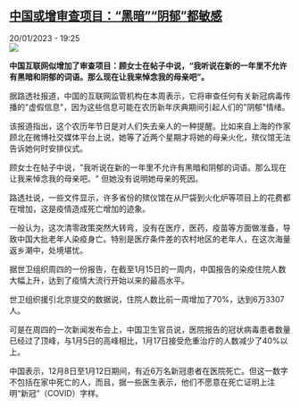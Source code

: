 <!--1674240303000-->
[中国或增审查项目：“黑暗”“阴郁”都敏感](https://www.rfi.fr/cn/%E4%B8%AD%E5%9B%BD/20230120-%E4%B8%AD%E5%9B%BD%E6%88%96%E5%A2%9E%E5%AE%A1%E6%9F%A5%E9%A1%B9%E7%9B%AE-%E9%BB%91%E6%9A%97-%E9%98%B4%E9%83%81-%E9%83%BD%E6%95%8F%E6%84%9F)
------

<div>20/01/2023 - 19:25</div><img src="https://s.rfi.fr/media/display/b0d54c02-98ee-11ed-a74c-005056bfb2b6/w:1280/p:16x9/2023-01-20T080541Z_464407092_RC2SEY9SYHLO_RTRMADP_3_HEALTH-CORONAVIRUS-CHINA-FUNERAL.JPG"><p><strong>中国互联网似增加了审查项目：顾女士在帖子中说，“我听说在新的一年里不允许有黑暗和阴郁的词语。那么现在让我来悼念我的母亲吧”。                </strong></p><div><p>据路透社报道，中国的互联网监管机构在本周表示，它将审查任何有关新冠病毒传播的"虚假信息"，因为这些信息可能在农历新年庆典期间引起人们的"阴郁"情绪。</p><p>该报道指出，这个农历年节日是对人们失去亲人的一种提醒。比如来自上海的作家顾北在微博社交媒体平台上说，她等了近两个星期才将她的母亲火化，殡仪馆无法告诉她何时安排仪式。</p><p>顾女士在帖子中说，"我听说在新的一年里不允许有黑暗和阴郁的词语。那么现在让我来悼念我的母亲吧。" 但她没有说明她母亲的死因。</p><p>路透社说，一些文件显示，许多省份的殡仪馆在从尸袋到火化炉等项目上的花费都在增加，这是疫情造成死亡增加的迹象。</p><p>一般认为，这次清零政策突然大转弯，没有在医疗，医药，疫苗等方面做准备，导致中国大批老年人染疫身亡。特别是医疗条件差的农村地区的老年人，在这次海量返乡潮中，处境堪忧。</p><p>据世卫组织周四的一份报告，在截至1月15日的一周内，中国报告的染疫住院人数大幅上升，达到了疫情大流行开始以来的最高水平。</p><p>世卫组织援引北京提交的数据说，住院人数比前一周增加了70%，达到6万3307人。</p><p>可是在周四的一次新闻发布会上，中国卫生官员说，医院报告的冠状病毒患者数量已经过了顶峰，与1月5日的高峰相比，1月17日接受危重治疗的人数减少了40%以上。</p><p>中国表示，12月8日至1月12日期间，有近6万名新冠患者在医院死亡。但这一数字不包括在家中死亡的人，而且，据一些医生表示，他们不愿意在死亡证明上注明“新冠”（COVID）字样。</p><div data-selfpromo-newsletter></div><div data-selfpromo-app></div></div>
